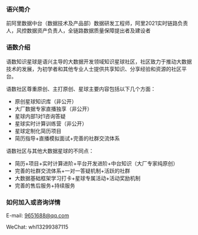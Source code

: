 ### 语兴简介
前阿里数据中台（数据技术及产品部）数据研发工程师，阿里2021实时链路负责人，风控数据资产负责人，全链路数据质量保障提出者及建设者

### 语数介绍

语数知识星球是语兴主导的大数据开发领域知识星球社区，社区致力于推动大数据技术的发展，为初学者和其他专业人士提供共享知识、分享经验和资源的社区平台。

语数社区尊重原创、主打原创、星球主要内容包括以下几个方面：

- 原创星球知识库（非公开）
- 大厂数据专家直播独享（非公开）
- 星球内部1对1咨询答疑
- 星球实时计算训练营（非公开）
- 星球定制化简历项目
- 简历指导+直播模拟面试+完善的社群交流体系

语数社区与其他大数据星球的不同点：

- 简历+项目+实时计算进阶+平台开发进阶+中台知识（大厂专家纯原创）
- 完善的社群交流体系+一对一答疑机制+活跃的社群
- 大数据基础框架学习打卡+星球专属活动+活动奖励机制
- 完善的售后服务+持续服务

### 如何加入或咨询详情

E-mail: 9651688@qq.com

WeChat: whl13299387115

